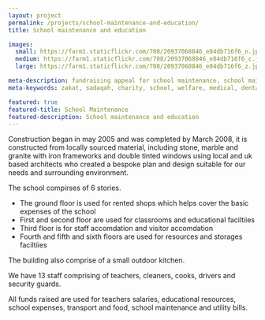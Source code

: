 ```yaml
---
layout: project
permalink: /projects/school-maintenance-and-education/
title: School maintenance and education

images:
  small: https://farm1.staticflickr.com/708/20937068846_e84db716f6_n.jpg
  medium: https://farm1.staticflickr.com/708/20937068846_e84db716f6_c.jpg
  large: https://farm1.staticflickr.com/708/20937068846_e84db716f6_z.jpg

meta-description: fundraising appeal for school maintenance, school maintenance, education and medical welfare and transport
meta-keywords: zakat, sadaqah, charity, school, welfare, medical, dental, education, orphan

featured: true
featured-title: School Maintenance
featured-description: School maintenance and education
---
```


Construction began in may 2005 and was completed by March 2008, it is constructed from locally sourced material, including stone, marble and granite with iron frameworks and double tinted windows using local and uk based architects who created a bespoke plan and design suitable for our needs and surrounding environment.

The school compirses of 6 stories.

* The ground floor is used for rented shops which helps cover the basic expenses of the school
* First and second floor are used for classrooms and educational faciltiies
* Third floor is for staff accomdation and visitor accomdation
* Fourth and fifth and sixth floors are used for resources and storages faciltiies

The building also comprise of a small outdoor kitchen.

We have 13 staff comprising of teachers, cleaners, cooks, drivers and security guards.

All funds raised are used for teachers salaries, educational resources, school expenses, transport and food, school maintenance and utility bills.
